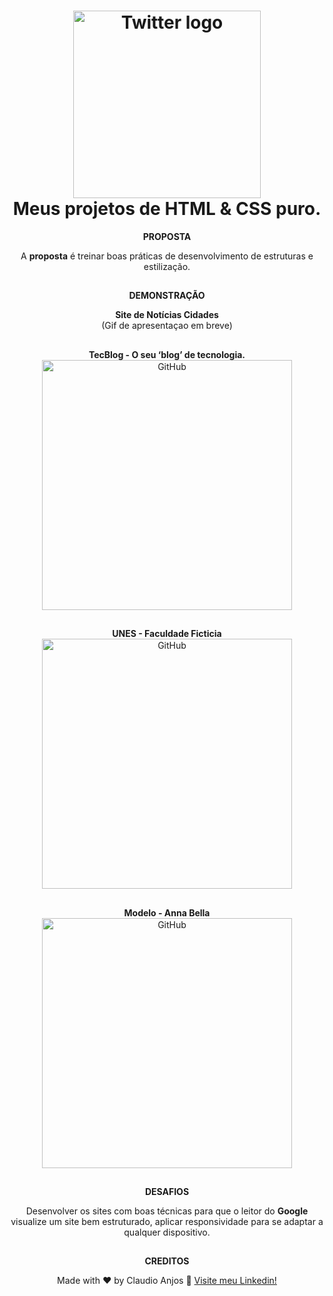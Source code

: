 <h1 align="center">
    <img width="300" alt="Twitter logo" src="https://blog.vandersonguidi.com.br/wp-content/uploads/2014/01/html5_css3.png" />
    <br>
    Meus projetos de HTML & CSS puro.
</h1>

<div align="center">
 <strong>PROPOSTA</strong>
 
 A <strong>proposta</strong> é treinar boas práticas de desenvolvimento de estruturas e estilização.
 
 ##

 <strong>DEMONSTRAÇÃO</strong>

 <p align="center">
  <strong> Site de Notícias Cidades </strong> <br>
  (Gif de apresentaçao em breve)
   <!-- <img width="400" alt="GitHub" src="https://media-exp1.licdn.com/dms/image/C4D22AQGoMMlly-53qw/feedshare-shrink_800/0/1655916710246?e=1658966400&v=beta&t=aaZDyZwWLv8XtZoFsX4LW_J8wfnqa4v3RNy6fdadKxg"> -->
</p>

##

 <p align="center">
  <strong> TecBlog - O seu ‘blog’ de tecnologia. </strong> <br>
   <img width="400" alt="GitHub" src="https://media-exp1.licdn.com/dms/image/C4D22AQGoMMlly-53qw/feedshare-shrink_800/0/1655916710246?e=1658966400&v=beta&t=aaZDyZwWLv8XtZoFsX4LW_J8wfnqa4v3RNy6fdadKxg">
</p>

##

<p align="center">
  <strong> UNES - Faculdade Ficticia </strong> <br>
   <img width="400" alt="GitHub" src="https://media1.tenor.com/images/fc90bcfdcffe1d12af57c92ae6184e41/tenor.gif?itemid=26001241">
</p>

##

<p align="center">
  <strong> Modelo - Anna Bella </strong> <br>
   <img width="400" alt="GitHub" src="https://media1.tenor.com/images/6089b9ae0c4f42c34240d3b6f8b86d38/tenor.gif?itemid=26012180">
</p>

##

<strong>DESAFIOS</strong>

<p>
 Desenvolver os sites com boas técnicas para que o leitor do <strong>Google</strong> visualize um site bem estruturado, aplicar responsividade para se adaptar a qualquer dispositivo.
</p>
 
 ##
 
 <strong>CREDITOS</strong>
 
 Made with ♥ by Claudio Anjos :wave: [Visite meu Linkedin!](https://www.linkedin.com/in/claudioanjoss/)
 
 </div>
